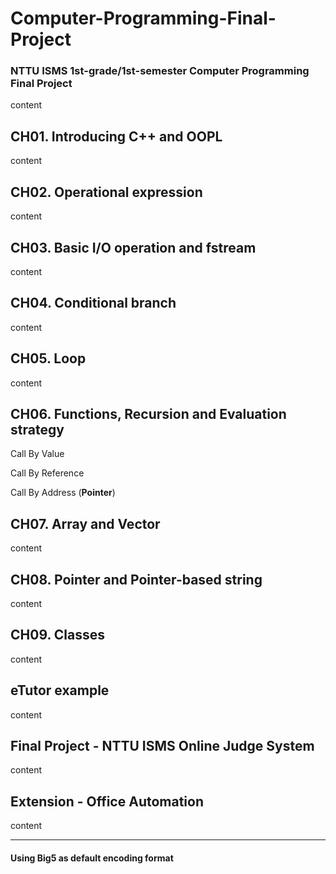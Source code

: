 # Computer-Programming-Final-Project
### NTTU ISMS 1st-grade/1st-semester Computer Programming Final Project 
content

## CH01. Introducing C++ and OOPL
content

## CH02. Operational expression
content

## CH03. Basic I/O operation and fstream
content

## CH04. Conditional branch
content

## CH05. Loop
content

## CH06. Functions, Recursion and Evaluation strategy
Call By Value

Call By Reference

Call By Address (**Pointer**)

## CH07. Array and Vector
content

## CH08. Pointer and Pointer-based string
content

## CH09. Classes
content

## eTutor example
content

## Final Project - NTTU ISMS Online Judge System
content

## Extension - Office Automation
content

---
#### **Using Big5 as default encoding format**
